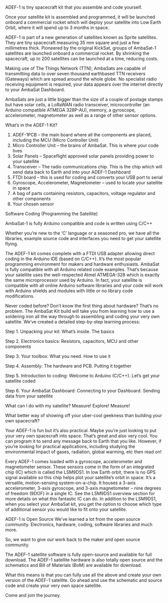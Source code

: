 ADEF-1 is tiny spacecraft kit that you assemble and code yourself.

Once your satellite kit is assembled and programmed, it will be launched onboard a commercial rocket which will deploy your satellite into Low Earth Orbit, where it will spend up to 3 months in space.

ADEF-1 is part of a new generation of satellites known as Sprite satellites. They are tiny spacecraft measuring 35 mm square and just a few millimetres thick. Pioneered by the original KickSat, groups of AmbaSat-1 satellites are launched onboard a commercial rocket. By shrinking the spacecraft, up to 200 satellites can be launched at a time, reducing costs.

Making use of The Things Network (TTN), AmbaSats are capable of transmitting data to over seven thousand earthbased TTN receivers (Gateways) which are spread around the whole globe. No specialist radio receiving equipment is required, your data appears over the internet directly to your AmbaSat Dashboard.

AmbaSats are just a little bigger than the size of a couple of postage stamps but have solar cells, a LoRaWAN radio transceiver, microcontroller (an Arduino compatible ATMEGA 328P-AU), memory, a gyroscope, accelerometer, magnetometer as well as a range of other sensor options.

What’s in the ADEF-1 Kit?

1. ADEF-1PCB – the main board where all the components are placed, including the MCU (Micro Controller Unit)
2. Micro Controller Unit – the brains of AmbaSat. This is where your code lives
3. Solar Panels – Spaceflight approved solar panels providing power to your satellite
4. Transceiver – The radio communications chip. This is the chip which will send data back to Earth and into your ADEF-1 Dashboard
5. FTDI board – this is used for coding and converts your USB port to serial
6. Gyroscope, Accelerometer, Magnetometer – used to locate your satellite in space
7. A bag of parts containing resistors, capacitors, voltage regulator and other components
8. Your chosen sensor

Software Coding (Programming the Satellite)

AmbaSat-1 is fully Arduino compatible and code is written using C/C++

Whether you’re new to the ‘C’ language or a seasoned pro, we have all the libraries, example source code and interfaces you need to get your satellite flying.

The ADEF-1 kit comes complete with a FTDI USB adapter allowing direct coding in the Arduino IDE (based on C/C++). It’s the most popular programming environment for makers and hardware enthusiasts.
AmbaSat is fully compatible with all Arduino related code examples. That’s because your satellite uses the well-respected Atmel ATMEGA-328 which is exactly the same microprocessor used by Arduino. In fact, your satellite is compatible with all online Arduino software libraries and your code will work with Arduino shields and modules with little or no library code modifications.

Never coded before? Don’t know the first thing about hardware?
That’s no problem. The AmbaSat Kit build will take you from learning how to use a soldering iron all the way through to assembling and coding your very own satellite. We’ve created a detailed step-by-step learning process:

Step 1. Unpacking your kit: What’s inside. The basics

Step 2. Electronics basics: Resistors, capacitors, MCU and other components

Step 3. Your toolbox: What you need. How to use it

Step 4. Assembly: The hardware and PCB. Putting it together

Step 5. Introduction to coding: Welcome to Arduino (C/C++). Let’s get your satellite coded

Step 6. Your AmbaSat Dashboard: Connecting to your Dashboard. Sending data from your satellite

What can I do with my satellite?
Measure! Explore! Measure!

What better way of showing off your uber-cool geekness than building your own spacecraft?

Your ADEF-1 is fun but it’s also practical. Maybe you’re just looking to put your very own spacecraft into space. That’s great and also very cool. You can program it to send any message back to Earth that you like. However, if you’re looking for practical applications, including studying the environmental impact of gases, radiation, global warming, etc then read on!

Every ADEF-1 comes loaded with a gyroscope, accelerometer and magnetometer sensor. These sensors come in the form of an integrated chip (IC) which is called the LSM9DS1. In low Earth orbit, there is no GPS signal available so this chip helps plot your satellite’s orbit in space. It’s a versatile, motion-sensing system-on-a-chip. It houses a 3-axis accelerometer, 3-axis gyroscope, and 3-axis
magnetometer – nine degrees of freedom (9DOF) in a single IC. See the LSM9DS1 overview section for more details on what this fantastic IC can do. In addition to the LSM9DS1, when you select your AmbaSat kit, you get the option to choose which type of additional sensor you would like to fit onto your satellite.

ADEF-1 is Open Source
We’ve learned a lot from the open source community. Electronics, hardware, coding, software libraries and much more.

So, we want to give our work back to the maker and open source community.

The ADEF-1 satellite software is fully open-source and available for full download. The ADEF-1 satellite hardware is also totally open source and the schematics and Bill of Materials (BoM) are available for download.

What this means is that you can fully use all the above and create your own version of the ADEF-1 satellite. Go ahead and use the schematic and source code and create your very own space satellite.

Come and join the journey.
